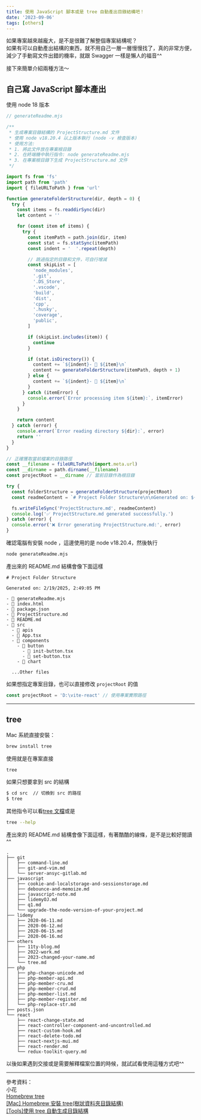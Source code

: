 ```yaml
---
title: 使用 JavaScript 腳本或是 tree 自動產出目錄結構吧！
date: '2023-09-06'
tags: [others]
---
```


如果專案越來越龐大，是不是很難了解整個專案結構呢？<br/>
如果有可以自動產出結構的東西，就不用自己一層一層慢慢找了，真的非常方便，減少了手動寫文件出錯的機率，就跟 Swagger 一樣是懶人的福音^^

接下來簡單介紹兩種方法～

## 自己寫 JavaScript 腳本產出

使用 node 18 版本

```js
// generateReadme.mjs

/**
 * 生成專案目錄結構的 ProjectStructure.md 文件
 * 使用 node v18.20.4 以上版本執行 (node -v 檢查版本)
 * 使用方法:
 * 1. 將此文件放在專案根目錄
 * 2. 在終端機中執行指令: node generateReadme.mjs
 * 3. 在專案根目錄下生成 ProjectStructure.md 文件
 */

import fs from 'fs'
import path from 'path'
import { fileURLToPath } from 'url'

function generateFolderStructure(dir, depth = 0) {
  try {
    const items = fs.readdirSync(dir)
    let content = ''

    for (const item of items) {
      try {
        const itemPath = path.join(dir, item)
        const stat = fs.statSync(itemPath)
        const indent = '  '.repeat(depth)

        // 跳過指定的目錄和文件，可自行增減
        const skipList = [
          'node_modules',
          '.git',
          '.DS_Store',
          '.vscode',
          'build',
          'dist',
          'cpp',
          '.husky',
          'coverage',
          'public',
        ]

        if (skipList.includes(item)) {
          continue
        }

        if (stat.isDirectory()) {
          content += `${indent}- 📁 ${item}\n`
          content += generateFolderStructure(itemPath, depth + 1)
        } else {
          content += `${indent}- 📄 ${item}\n`
        }
      } catch (itemError) {
        console.error(`Error processing item ${item}:`, itemError)
      }
    }

    return content
  } catch (error) {
    console.error(`Error reading directory ${dir}:`, error)
    return ''
  }
}

// 正確獲取當前檔案的目錄路徑
const __filename = fileURLToPath(import.meta.url)
const __dirname = path.dirname(__filename)
const projectRoot = __dirname // 當前目錄作為根目錄

try {
  const folderStructure = generateFolderStructure(projectRoot)
  const readmeContent = `# Project Folder Structure\n\nGenerated on: ${new Date().toLocaleString()}\n\n${folderStructure}`

  fs.writeFileSync('ProjectStructure.md', readmeContent)
  console.log('✅ ProjectStructure.md generated successfully.')
} catch (error) {
  console.error('❌ Error generating ProjectStructure.md:', error)
}
```

確認電腦有安裝 node ，這邊使用的是 node v18.20.4，然後執行

```bash
node generateReadme.mjs
```

產出來的 README.md 結構會像下面這樣

```
# Project Folder Structure

Generated on: 2/19/2025, 2:49:05 PM

- 📄 generateReadme.mjs
- 📄 index.html
- 📄 package.json
- 📄 ProjectStructure.md
- 📄 README.md
- 📁 src
  - 📁 apis
  - 📄 App.tsx
  - 📁 components
    - 📁 button
      - 📄 init-button.tsx
      - 📄 set-button.tsx
    - 📁 chart

  ...Other files

```

如果想指定專案目錄，也可以直接修改 `projectRoot` 的值

```js
const projectRoot = 'D:\vite-react' // 使用專案實際路徑
```

---

## tree

Mac 系統直接安裝：

```bash
brew install tree
```

使用就是在專案直接

```bash
tree
```

如果只想要拿到 src 的結構

```bash
$ cd src  // 切換到 src 的路徑
$ tree
```

其他指令可以看[tree 文檔](https://mama.indstate.edu/users/ice/tree/)或是

```bash
tree --help
```

產出來的 README.md 結構會像下面這樣，有著酷酷的線條，是不是比較好閱讀 ^^

```
.
├── git
│   ├── command-line.md
│   ├── git-and-vim.md
│   └── server-ansyc-gitlab.md
├── javascript
│   ├── cookie-and-localstorage-and-sessionstorage.md
│   ├── debounce-and-memoize.md
│   ├── javascript-note.md
│   ├── lidemyOJ.md
│   ├── q1.md
│   └── upgrade-the-node-version-of-your-project.md
├── lidemy
│   ├── 2020-06-11.md
│   ├── 2020-06-12.md
│   ├── 2020-06-15.md
│   ├── 2020-06-16.md
├── others
│   ├── 11ty-blog.md
│   ├── 2022-work.md
│   ├── 2023-changed-your-name.md
│   └── tree.md
├── php
│   ├── php-change-unicode.md
│   ├── php-member-api.md
│   ├── php-member-cru.md
│   ├── php-member-crud.md
│   ├── php-member-list.md
│   ├── php-member-register.md
│   └── php-replace-str.md
├── posts.json
└── react
    ├── react-change-state.md
    ├── react-controller-component-and-uncontrolled.md
    ├── react-custom-hook.md
    ├── react-delete-todo.md
    ├── react-nextjs-mui.md
    ├── react-render.md
    └── redux-toolkit-query.md
```

以後如果遇到交接或是需要解釋檔案位置的時候，就試試看使用這種方式吧^^

---

參考資料：<br/>
小花<br/>
[Homebrew tree](https://formulae.brew.sh/formula/tree) <br/>
[[Mac] Homebrew 安裝 tree(樹狀資料夾目錄結構)](https://quietbo.com/2021/11/10/mac-homebrew%E5%AE%89%E8%A3%9Dtree%E6%A8%B9%E7%8B%80%E8%B3%87%E6%96%99%E5%A4%BE%E7%9B%AE%E9%8C%84%E7%B5%90%E6%A7%8B/)<br/>
[[Tools]使用 tree 自動生成目錄結構](https://tiffrrr.medium.com/to-o-l-s-%E4%BD%BF%E7%94%A8tree%E8%87%AA%E5%8B%95%E7%94%9F%E6%88%90%E7%9B%AE%E9%8C%84%E7%B5%90%E6%A7%8B-ca421a81b009)
